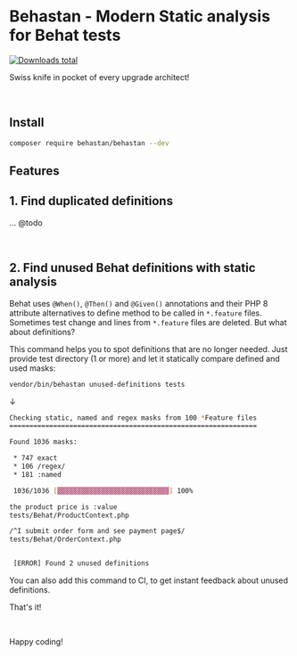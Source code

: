# Behastan - Modern Static analysis for Behat tests

[![Downloads total](https://img.shields.io/packagist/dt/behastan/behastan.svg?style=flat-square)](https://packagist.org/packages/behastan/behastan/stats)

Swiss knife in pocket of every upgrade architect!

<br>

## Install

```bash
composer require behastan/behastan --dev
```

## Features

## 1. Find duplicated definitions

...
@todo


<br>

## 2. Find unused Behat definitions with static analysis

Behat uses `@When()`, `@Then()` and `@Given()` annotations and their PHP 8 attribute alternatives to define method to be called in `*.feature` files. Sometimes test change and lines from `*.feature` files are deleted. But what about definitions?

This command helps you to spot definitions that are no longer needed. Just provide test directory (1 or more) and let it statically compare defined and used masks:

```bash
vendor/bin/behastan unused-definitions tests
```

↓

```bash
Checking static, named and regex masks from 100 *Feature files
==============================================================

Found 1036 masks:

 * 747 exact
 * 106 /regex/
 * 181 :named

 1036/1036 [▓▓▓▓▓▓▓▓▓▓▓▓▓▓▓▓▓▓▓▓▓▓▓▓▓▓▓▓] 100%

the product price is :value
tests/Behat/ProductContext.php

/^I submit order form and see payment page$/
tests/Behat/OrderContext.php


 [ERROR] Found 2 unused definitions
```

You can also add this command to CI, to get instant feedback about unused definitions.


That's it!

<br>

Happy coding!

